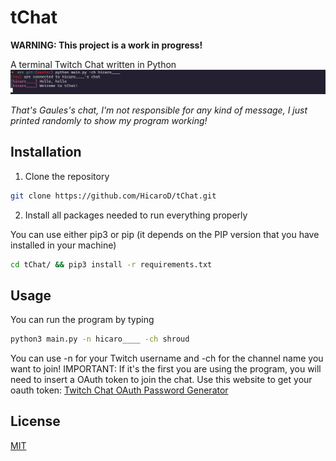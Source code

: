 # tChat
**WARNING: This project is a work in progress!**

A terminal Twitch Chat written in Python
<img src="./img/new_version.png">

*That's Gaules's chat, I'm not responsible for any kind of message, I just printed randomly to show my program working!*

## Installation

1. Clone the repository
```bash
git clone https://github.com/HicaroD/tChat.git
```

2. Install all packages needed to run everything properly

You can use either pip3 or pip (it depends on the PIP version that you have installed in your machine)
```bash
cd tChat/ && pip3 install -r requirements.txt
```

## Usage
You can run the program by typing
```bash
python3 main.py -n hicaro____ -ch shroud
```
You can use -n for your Twitch username and -ch for the channel name you want to join!
IMPORTANT: If it's the first you are using the program, you will need to insert a OAuth token to join the chat. Use this website to get your oauth token: [Twitch Chat OAuth Password Generator](https://twitchapps.com/tmi/)

## License
[MIT](./LICENSE)
